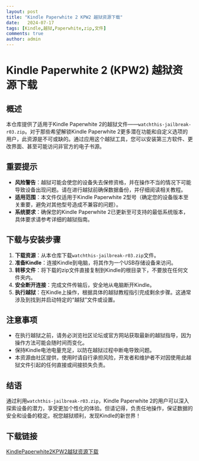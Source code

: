 ```yaml
---
layout: post
title: "Kindle Paperwhite 2 KPW2 越狱资源下载"
date:   2024-07-17
tags: [Kindle,越狱,Paperwhite,zip,文件]
comments: true
author: admin
---
```

# Kindle Paperwhite 2 (KPW2) 越狱资源下载

## 概述

本仓库提供了适用于Kindle Paperwhite 2的越狱文件——`watchthis-jailbreak-r03.zip`。对于那些希望解锁Kindle Paperwhite 2更多潜在功能和自定义选项的用户，此资源是不可或缺的。通过应用这个越狱工具，您可以安装第三方软件、更改界面、甚至可能访问非官方的电子书源。

## 重要提示

- **风险警告**：越狱可能会使您的设备失去保修资格，并在操作不当的情况下可能导致设备出现问题。请在进行越狱前确保数据备份，并仔细阅读相关教程。
- **适用范围**：本文件仅适用于Kindle Paperwhite 2型号（确定您的设备版本至关重要，避免对其他型号造成不兼容的问题）。
- **系统要求**：确保您的Kindle Paperwhite 2已更新至可支持的最低系统版本，具体要求请参考详细的越狱指南。

## 下载与安装步骤

1. **下载资源**：从本仓库下载`watchthis-jailbreak-r03.zip`文件。
2. **准备Kindle**：连接Kindle到电脑，将其作为一个USB存储设备来访问。
3. **转移文件**：将下载的zip文件直接复制到Kindle的根目录下，不要放在任何文件夹内。
4. **安全断开连接**：完成文件传输后，安全地从电脑断开Kindle。
5. **执行越狱**：在Kindle上操作，根据具体的越狱教程指引完成剩余步骤。这通常涉及到找到并启动特定的“越狱”文件或设置。

## 注意事项

- 在执行越狱之前，请务必浏览社区论坛或官方网站获取最新的越狱指导，因为操作方法可能会随时间而变化。
- 保持Kindle电池电量充足，以防在越狱过程中断电导致问题。
- 本资源由社区提供，使用时请自行承担风险，开发者和维护者不对因使用此越狱文件引起的任何直接或间接损失负责。

## 结语

通过利用`watchthis-jailbreak-r03.zip`，Kindle Paperwhite 2的用户可以深入探索设备的潜力，享受更加个性化的体验。但请记得，负责任地操作，保证数据的安全和设备的稳定。祝您越狱顺利，发现Kindle的新世界！

## 下载链接

[KindlePaperwhite2KPW2越狱资源下载](https://pan.quark.cn/s/d75402bb77fc)